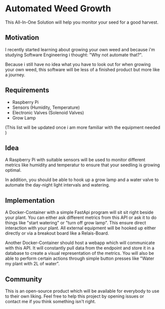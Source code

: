 # Automated Weed Growth

This All-In-One Solution will help you monitor your seed for a good harvest. 

## Motivation

I recently started learning about growing your own weed and because i'm studying Software Engineering i thought: "Why not automate that?".

Because i still have no idea what you have to look out for when growing your own weed, this software will be less of a finished product but more like a journey.

## Requirements
- Raspberry Pi
- Sensors (Humidity, Temperature)
- Electronic Valves (Solenoid Valves)
- Grow Lamp
  
(This list will be updated once i am more familiar with the equipment needed )

## Idea
A Raspberry Pi with suitable sensors will be used to monitor different metrics like humidity and temperatur to ensure that your seedling is growing optimal.

In addition, you should be able to hook up a grow lamp and a water valve to automate the day-night light intervals and watering.

## Implementation
A Docker-Container with a simple FastApi program will sit sit right beside your plant. You can either ask different metrics from this API or ask it to do things like "start watering" or "turn off grow lamp". This ensure direct interaction with your plant.
All external equipment will be hooked up either directly or via a breakout board like a Relais-Board.

Another Docker-Container should host a webapp which will communicate with this API. It will constantly pull data from the endpoint and store it in a database to create a visual representation of the metrics. You will also be able to perform certain actions through simple button presses like "Water my plant with 2L of water".

## Community
This is an open-source product which will be available for everybody to use to their own liking. Feel free to help this project by opening issues or contact me if you think something isn't right.